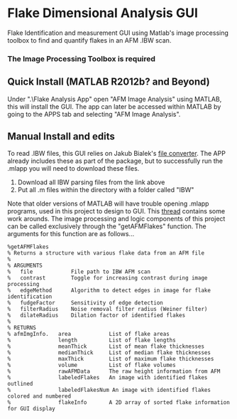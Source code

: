 # Flake Dimensional Analysis GUI
Flake Identification and measurement GUI using Matlab's image processing toolbox to find and quantify flakes in an AFM .IBW scan.
### The Image Processing Toolbox is required

## Quick Install (MATLAB R2012b? and Beyond)
Under ".\Flake Analysis App" open "AFM Image Analysis" using MATLAB, this will install the GUI. 
The app can later be accessed within MATLAB by going to the APPS tab and selecting "AFM Image Analysis".

## Manual Install and edits
To read .IBW files, this GUI relies on Jakub Bialek's [file converter](https://www.mathworks.com/matlabcentral/fileexchange/42679-igor-pro-file-format-ibw-to-matlab-variable). 
The APP already includes these as part of the package, but to successfully run the .mlapp you will need to download these files.
1. Download all IBW parsing files from the link above
2. Put all .m files within the directory with a folder called "IBW"


Note that older versions of MATLAB will have trouble opening .mlapp programs, used in this project to design to GUI. This [thread](https://www.mathworks.com/matlabcentral/answers/404815-how-to-get-code-from-a-mlapp-file-using-an-earlier-matlab-version)
contains some work arounds. The image processing and logic components of this project can be called exclusively through the "getAFMFlakes" function. The arguments for this function are as follows...
```
%getAFMFlakes 
% Returns a structure with various flake data from an AFM file
%
% ARGUMENTS
%   file            File path to IBW AFM scan
%   contrast        Toggle for increasing contrast during image processing
%   edgeMethod      Algorithm to detect edges in image for flake identification
%   fudgeFactor     Sensitivity of edge detection
%   filterRadius    Noise removal filter radius (Weiner filter)
%   dilateRadius    Dilation factor of identified flakes
%
% RETURNS
% afmImgInfo.   area            List of flake areas
%               length          List of flake lengths
%               meanThick       List of mean flake thicknesses
%               medianThick     List of median flake thicknesses
%               maxThick        List of maximum flake thicknesses
%               volume          List of flake volumes
%               rawAFMData      The raw height information from AFM
%               labeledFlakes   An image with identified flakes outlined 
%               labeledFlakesNum An image with identified flakes colored and numbered
%               flakeInfo       A 2D array of sorted flake information for GUI display
```
